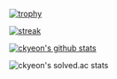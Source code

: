 [![trophy](https://github-profile-trophy.vercel.app/?username=ckyeon&theme=chalk&row=2&column=5&rank=-B,-C)](https://github.com/ryo-ma/github-profile-trophy)

[![streak](https://github-readme-streak-stats.herokuapp.com/?user=ckyeon&theme=calm)](https://github.com/ckyeon)

[![ckyeon's github stats](https://github-readme-stats.vercel.app/api?username=ckyeon&show_icons=true&theme=dracula)](https://github.com/ckyeon)

<!-- [![opgc](https://api.opgc.me/githubs/users/ckyeon/tag/?theme=dracula)](https://opgc.me/#/users/ckyeon>) -->

![ckyeon's solved.ac stats](https://github-readme-solvedac.hyp3rflow.vercel.app/api/?handle=ckyeon)
